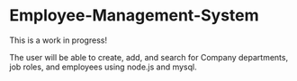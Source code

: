 # Employee-Management-System
This is a work in progress!

The user will be able to create, add, and search for Company departments, job roles, and employees using node.js and mysql.
